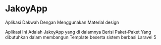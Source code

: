 # JakoyApp
Aplikasi Dakwah Dengan Menggunakan Material design

Aplikasi Ini Adalah JakoyApp yang di dalamnya Berisi Paket-Paket Yang dibutuhkan dalam membangun Template beserta sistem berbasi Laravel 5
